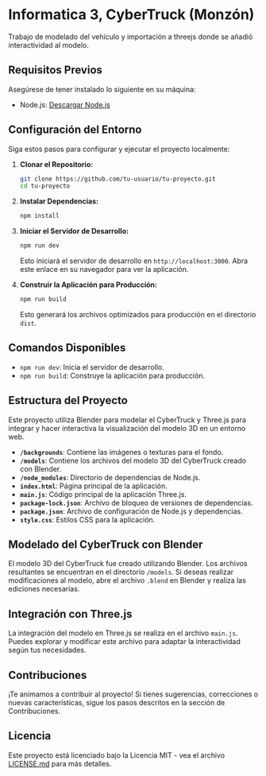 # Informatica 3, CyberTruck (Monzón)

Trabajo de modelado del vehículo y importación a threejs donde se añadió interactividad al modelo.

## Requisitos Previos

Asegúrese de tener instalado lo siguiente en su máquina:

- Node.js: [Descargar Node.js](https://nodejs.org/)

## Configuración del Entorno

Siga estos pasos para configurar y ejecutar el proyecto localmente:

1. **Clonar el Repositorio:**

    ```bash
    git clone https://github.com/tu-usuario/tu-proyecto.git
    cd tu-proyecto
    ```

2. **Instalar Dependencias:**

    ```bash
    npm install
    ```

3. **Iniciar el Servidor de Desarrollo:**

    ```bash
    npm run dev
    ```

    Esto iniciará el servidor de desarrollo en `http://localhost:3000`. Abra este enlace en su navegador para ver la aplicación.

4. **Construir la Aplicación para Producción:**

    ```bash
    npm run build
    ```

    Esto generará los archivos optimizados para producción en el directorio `dist`.

## Comandos Disponibles

- `npm run dev`: Inicia el servidor de desarrollo.
- `npm run build`: Construye la aplicación para producción.

## Estructura del Proyecto

Este proyecto utiliza Blender para modelar el CyberTruck y Three.js para integrar y hacer interactiva la visualización del modelo 3D en un entorno web.

- **`/backgrounds`**: Contiene las imágenes o texturas para el fondo.
- **`/models`**: Contiene los archivos del modelo 3D del CyberTruck creado con Blender.
- **`/node_modules`**: Directorio de dependencias de Node.js.
- **`index.html`**: Página principal de la aplicación.
- **`main.js`**: Código principal de la aplicación Three.js.
- **`package-lock.json`**: Archivo de bloqueo de versiones de dependencias.
- **`package.json`**: Archivo de configuración de Node.js y dependencias.
- **`style.css`**: Estilos CSS para la aplicación.

## Modelado del CyberTruck con Blender

El modelo 3D del CyberTruck fue creado utilizando Blender. Los archivos resultantes se encuentran en el directorio `/models`. Si deseas realizar modificaciones al modelo, abre el archivo `.blend` en Blender y realiza las ediciones necesarias.

## Integración con Three.js

La integración del modelo en Three.js se realiza en el archivo `main.js`. Puedes explorar y modificar este archivo para adaptar la interactividad según tus necesidades.

## Contribuciones

¡Te animamos a contribuir al proyecto! Si tienes sugerencias, correcciones o nuevas características, sigue los pasos descritos en la sección de Contribuciones.

## Licencia

Este proyecto está licenciado bajo la Licencia MIT - vea el archivo [LICENSE.md](LICENSE.md) para más detalles.
